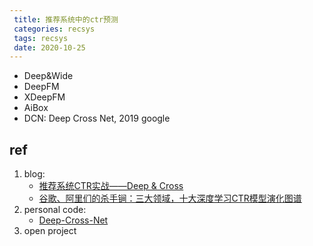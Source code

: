 ```yaml
---
 title: 推荐系统中的ctr预测
 categories: recsys
 tags: recsys
 date: 2020-10-25
---
```


- Deep&Wide
- DeepFM
- XDeepFM
- AiBox
- DCN: Deep Cross Net, 2019 google

## ref

1. blog:
    - [推荐系统CTR实战——Deep & Cross](https://fuhailin.github.io/Deep-and-Cross-Network/)
    - [谷歌、阿里们的杀手锏：三大领域，十大深度学习CTR模型演化图谱](https://cloud.tencent.com/developer/article/1455807)
2. personal code:
    - [Deep-Cross-Net](https://github.com/FitzFan/Deep-Cross-Net)
3. open project


